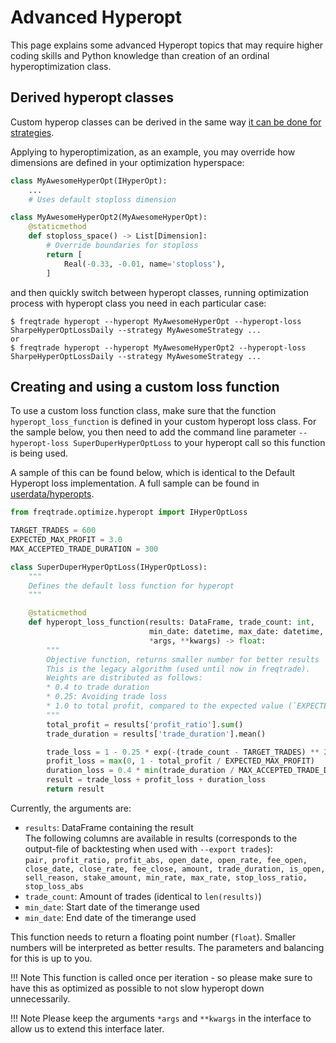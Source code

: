 # Advanced Hyperopt

This page explains some advanced Hyperopt topics that may require higher
coding skills and Python knowledge than creation of an ordinal hyperoptimization
class.

## Derived hyperopt classes

Custom hyperop classes can be derived in the same way [it can be done for strategies](strategy-customization.md#derived-strategies).

Applying to hyperoptimization, as an example, you may override how dimensions are defined in your optimization hyperspace:

```python
class MyAwesomeHyperOpt(IHyperOpt):
    ...
    # Uses default stoploss dimension

class MyAwesomeHyperOpt2(MyAwesomeHyperOpt):
    @staticmethod
    def stoploss_space() -> List[Dimension]:
        # Override boundaries for stoploss
        return [
            Real(-0.33, -0.01, name='stoploss'),
        ]
```

and then quickly switch between hyperopt classes, running optimization process with hyperopt class you need in each particular case:

```
$ freqtrade hyperopt --hyperopt MyAwesomeHyperOpt --hyperopt-loss SharpeHyperOptLossDaily --strategy MyAwesomeStrategy ...
or
$ freqtrade hyperopt --hyperopt MyAwesomeHyperOpt2 --hyperopt-loss SharpeHyperOptLossDaily --strategy MyAwesomeStrategy ...
```

## Creating and using a custom loss function

To use a custom loss function class, make sure that the function `hyperopt_loss_function` is defined in your custom hyperopt loss class.
For the sample below, you then need to add the command line parameter `--hyperopt-loss SuperDuperHyperOptLoss` to your hyperopt call so this function is being used.

A sample of this can be found below, which is identical to the Default Hyperopt loss implementation. A full sample can be found in [userdata/hyperopts](https://github.com/freqtrade/freqtrade/blob/develop/freqtrade/templates/sample_hyperopt_loss.py).

``` python
from freqtrade.optimize.hyperopt import IHyperOptLoss

TARGET_TRADES = 600
EXPECTED_MAX_PROFIT = 3.0
MAX_ACCEPTED_TRADE_DURATION = 300

class SuperDuperHyperOptLoss(IHyperOptLoss):
    """
    Defines the default loss function for hyperopt
    """

    @staticmethod
    def hyperopt_loss_function(results: DataFrame, trade_count: int,
                               min_date: datetime, max_date: datetime,
                               *args, **kwargs) -> float:
        """
        Objective function, returns smaller number for better results
        This is the legacy algorithm (used until now in freqtrade).
        Weights are distributed as follows:
        * 0.4 to trade duration
        * 0.25: Avoiding trade loss
        * 1.0 to total profit, compared to the expected value (`EXPECTED_MAX_PROFIT`) defined above
        """
        total_profit = results['profit_ratio'].sum()
        trade_duration = results['trade_duration'].mean()

        trade_loss = 1 - 0.25 * exp(-(trade_count - TARGET_TRADES) ** 2 / 10 ** 5.8)
        profit_loss = max(0, 1 - total_profit / EXPECTED_MAX_PROFIT)
        duration_loss = 0.4 * min(trade_duration / MAX_ACCEPTED_TRADE_DURATION, 1)
        result = trade_loss + profit_loss + duration_loss
        return result
```

Currently, the arguments are:

* `results`: DataFrame containing the result  
    The following columns are available in results (corresponds to the output-file of backtesting when used with `--export trades`):  
    `pair, profit_ratio, profit_abs, open_date, open_rate, fee_open, close_date, close_rate, fee_close, amount, trade_duration, is_open, sell_reason, stake_amount, min_rate, max_rate, stop_loss_ratio, stop_loss_abs`
* `trade_count`: Amount of trades (identical to `len(results)`)
* `min_date`: Start date of the timerange used
* `min_date`: End date of the timerange used

This function needs to return a floating point number (`float`). Smaller numbers will be interpreted as better results. The parameters and balancing for this is up to you.

!!! Note
    This function is called once per iteration - so please make sure to have this as optimized as possible to not slow hyperopt down unnecessarily.

!!! Note
    Please keep the arguments `*args` and `**kwargs` in the interface to allow us to extend this interface later.
